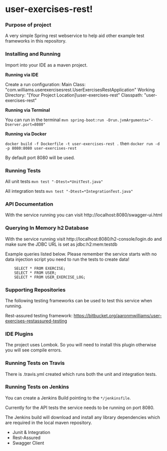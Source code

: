 # user-exercises-rest!

### Purpose of project
A very simple Spring rest webservice to help aid other example test frameworks in this repository.

### Installing and Running


Import into your IDE as a maven project.

**Running via IDE**

Create a run configuration:
 Main Class:            "com.williams.userexercisesrest.UserExercisesRestApplication"
 Working Directory:     "[Your Project Location]\user-exercises-rest"
 Classpath:             "user-exercises-rest"
 
**Running via Terminal**

 You can run in the terminal `mvn spring-boot:run -Drun.jvmArguments="-Dserver.port=8080"`

**Running via Docker**

`docker build -f Dockerfile -t user-exercises-rest .` then `docker run -d -p 8080:8080 user-exercises-rest`


By default port 8080 will be used. 

### Running Tests
All unit tests
`mvn test "-Dtest=*UnitTest.java"`

All integration tests
`mvn test "-Dtest=*IntegrationTest.java"`


### API Documentation
With the service running you can visit http://localhost:8080/swagger-ui.html

### Querying In Memory h2 Database
With the service running visit http://localhost:8080/h2-console/login.do and make sure the JDBC URL is set as jdbc:h2:mem:testdb

Example queries listed below. Please remember the service starts with no data injection script you need to run the tests to create data!

```
    SELECT * FROM EXERCISE;
    SELECT * FROM USER;
    SELECT * FROM USER_EXERCISE_LOG;
 ```

### Supporting Repositories
The following testing frameworks can be used to test this service when running.

Rest-assured testing framework: https://bitbucket.org/aaronmwilliams/user-exercises-restassured-testing

### IDE Plugins
The project uses Lombok. So you will need to install this plugin otherwise you will see compile errors.

### Running Tests on Travis
There is .travis.yml created which runs both the unit and integration tests.

### Running Tests on Jenkins
You can create a Jenkins Build pointing to the `*/jenkinsfile`.

Currently for the API tests the service needs to be running on port 8080.

The Jenkins build will download and install any library dependencies which are required in the local maven repository.

- Junit & Integration
- Rest-Assured
- Swagger Client